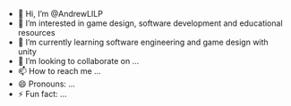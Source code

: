 - 👋 Hi, I’m @AndrewLILP
- 👀 I’m interested in game design, software development and educational resources
- 🌱 I’m currently learning software engineering and game design with unity
- 💞️ I’m looking to collaborate on ...
- 📫 How to reach me ...
- 😄 Pronouns: ...
- ⚡ Fun fact: ...

<!---
AndrewLILP/AndrewLILP is a ✨ special ✨ repository because its `README.md` (this file) appears on your GitHub profile.
You can click the Preview link to take a look at your changes.
--->

